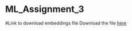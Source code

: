 # ML_Assignment_3
#Link to download embeddings file
Download the file [here](https://drive.google.com/drive/folders/117AjvnNhH-Zg7qlyf0wHcV-k2qWyjOMw?usp=sharing)
